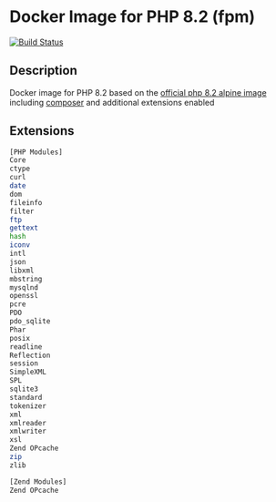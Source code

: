 # Docker Image for PHP 8.2 (fpm)
[![Build Status](https://github.com/tmtde/php82-fpm/actions/workflows/docker.image.yml/badge.svg?branch=master)](https://github.com/tmtde/php82-fpm/actions)

## Description

Docker image for PHP 8.2 based on the [official php 8.2 alpine image](https://github.com/docker-library/php/tree/master/8.2/alpine3.17/fpm) including [composer](https://getcomposer.org) and additional extensions enabled

## Extensions

```sh
[PHP Modules]
Core
ctype
curl
date
dom
fileinfo
filter
ftp
gettext
hash
iconv
intl
json
libxml
mbstring
mysqlnd
openssl
pcre
PDO
pdo_sqlite
Phar
posix
readline
Reflection
session
SimpleXML
SPL
sqlite3
standard
tokenizer
xml
xmlreader
xmlwriter
xsl
Zend OPcache
zip
zlib

[Zend Modules]
Zend OPcache
```

